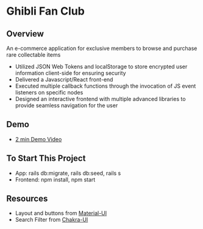 # Ghibli Fan Club 

## Overview
An e-commerce application for exclusive members to browse and purchase rare collectable items 

* Utilized JSON Web Tokens and localStorage to store encrypted user information client-side for ensuring security
* Delivered a Javascript/React front-end 
* Executed multiple callback functions through the invocation of JS event listeners on specific nodes
* Designed an interactive frontend with multiple advanced libraries to provide seamless navigation for the user 

## Demo

- [2 min Demo Video](https://www.youtube.com/watch?v=FllbOmqOxkw)

## To Start This Project
- App: rails db:migrate, rails db:seed, rails s
- Frontend: npm install, npm start

## Resources
- Layout and buttons from [Material-UI](https://material-ui.com/)
- Search Filter from [Chakra-UI](https://chakra-ui.com/)
